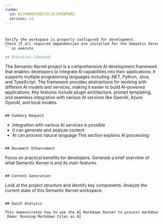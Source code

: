 ```yaml
---
runme:
  id: 01JYHMSPS5DSTJC1FJJRZQP6RE
  version: v3
---
```


#

```sh {"id":"01JYHMA6Q5E1F47N4FAJR5THAG"}
Verify the workspace is properly configured for development.
Check if all required dependencies are installed for the Semantic Kernel project.
```ai execute

## Execution Commands

```

The Semantic Kernel project is a comprehensive AI development framework that enables developers to integrate AI capabilities into their applications. It supports multiple programming languages including .NET, Python, Java, and TypeScript. The framework provides abstractions for working with different AI models and services, making it easier to build AI-powered applications. Key features include plugin architecture, prompt templating, and seamless integration with various AI services like OpenAI, Azure OpenAI, and local models.

```ai {"id":"01JYHMA6Q5E1F47N4FAKZ8SCY4"}

## Summary Request

```

- Integration with various AI services is possible
- It can generate and analyze content
- AI can process natural language
  This section explains AI processing:

```ai {"id":"01JYHMA6Q5E1F47N4FAPKRZNQY"}

## Document Enhancement

```

Focus on practical benefits for developers.
Generate a brief overview of what Semantic Kernel is and its main features.

```ai {"id":"01JYHMA6Q5E1F47N4FAQYSCDKF"}

## Content Generation

```

Look at the project structure and identify key components.
Analyze the current state of this Semantic Kernel workspace.

```ai {"id":"01JYHMA6Q5E1F47N4FASNACW0F"}

## Quick Analysis

This demonstrates how to use the AI Markdown Runner to process markdown files with embedded AI instructions.
 Demo: Running Markdown Files as AI
```